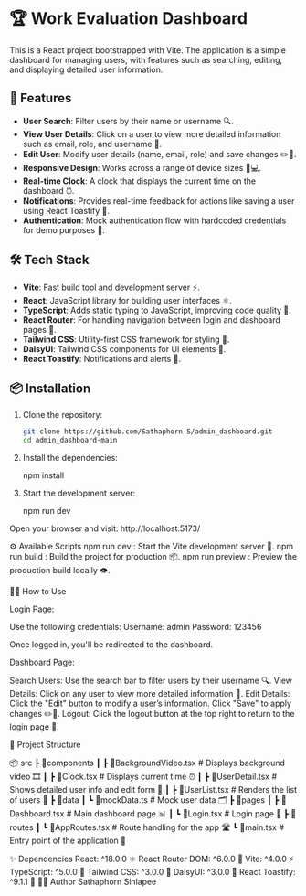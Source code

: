 # 🏆 Work Evaluation Dashboard

This is a React project bootstrapped with Vite. The application is a simple dashboard for managing users, with features such as searching, editing, and displaying detailed user information.

## 🚀 Features

- **User Search**: Filter users by their name or username 🔍.
- **View User Details**: Click on a user to view more detailed information such as email, role, and username 👤.
- **Edit User**: Modify user details (name, email, role) and save changes ✏️💾.
- **Responsive Design**: Works across a range of device sizes 📱💻.
- **Real-time Clock**: A clock that displays the current time on the dashboard ⏰.
- **Notifications**: Provides real-time feedback for actions like saving a user using React Toastify 🎉.
- **Authentication**: Mock authentication flow with hardcoded credentials for demo purposes 🔐.

## 🛠 Tech Stack

- **Vite**: Fast build tool and development server ⚡.
- **React**: JavaScript library for building user interfaces ⚛️.
- **TypeScript**: Adds static typing to JavaScript, improving code quality 📝.
- **React Router**: For handling navigation between login and dashboard pages 🚪.
- **Tailwind CSS**: Utility-first CSS framework for styling 🎨.
- **DaisyUI**: Tailwind CSS components for UI elements 🧩.
- **React Toastify**: Notifications and alerts 📢.

## 📦 Installation

1. Clone the repository:

   ```bash
   git clone https://github.com/Sathaphorn-S/admin_dashboard.git
   cd admin_dashboard-main

2. Install the dependencies:

    npm install

2. Start the development server:

    npm run dev

Open your browser and visit: http://localhost:5173/

⚙️ Available Scripts
npm run dev : Start the Vite development server 🚀.
npm run build : Build the project for production 📦.
npm run preview : Preview the production build locally 👁️.

🧑‍💻 How to Use

Login Page:

Use the following credentials:
Username: admin
Password: 123456

Once logged in, you'll be redirected to the dashboard.

Dashboard Page:

Search Users: Use the search bar to filter users by their username 🔍.
View Details: Click on any user to view more detailed information 👤.
Edit Details: Click the "Edit" button to modify a user’s information. Click "Save" to apply changes ✏️💾.
Logout: Click the logout button at the top right to return to the login page 🚪.


🌟 Project Structure

📦 src
 ┣ 📂components
 ┃ ┣ 📜BackgroundVideo.tsx    # Displays background video 🎞️
 ┃ ┣ 📜Clock.tsx             # Displays current time ⏰
 ┃ ┣ 📜UserDetail.tsx         # Shows detailed user info and edit form 📝
 ┃ ┣ 📜UserList.tsx           # Renders the list of users 📜
 ┣ 📂data
 ┃ ┗ 📜mockData.ts            # Mock user data 🗂️
 ┣ 📂pages
 ┃ ┣ 📜Dashboard.tsx          # Main dashboard page 📊
 ┃ ┗ 📜Login.tsx              # Login page 🔑
 ┣ 📂routes
 ┃ ┗ 📜AppRoutes.tsx          # Route handling for the app 🛣️
 ┗ 📜main.tsx                 # Entry point of the application 🚪


✨ Dependencies
React: ^18.0.0 ⚛️
React Router DOM: ^6.0.0 🚪
Vite: ^4.0.0 ⚡
TypeScript: ^5.0.0 📝
Tailwind CSS: ^3.0.0 🎨
DaisyUI: ^3.0.0 🧩
React Toastify: ^9.1.1 📢
👩‍💻 Author
Sathaphorn Sinlapee